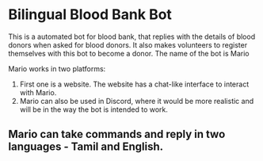 # Bilingual Blood Bank Bot
This is a automated bot for blood bank, that replies with the details of blood donors when asked for blood donors. It also makes volunteers to register themselves with this bot to become a donor.
The name of the bot is Mario

Mario works in two platforms:
1) First one is a website. The website has a chat-like interface to interact with Mario.
2) Mario can also be used in Discord, where it would be more realistic and will be in the way the bot is intended to work.

## Mario can take commands and reply in two languages - Tamil and English.
